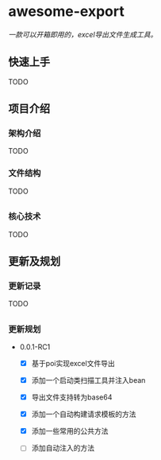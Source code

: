 # awesome-export

*一款可以开箱即用的，excel导出文件生成工具。*

## 快速上手

TODO

## 项目介绍

### 架构介绍

TODO



### 文件结构

TODO

## 

### 核心技术

TODO

## 

## 更新及规划

### 更新记录

TODO

## 

### 更新规划

- 0.0.1-RC1
  - [x] 基于poi实现excel文件导出
  - [x] 添加一个启动类扫描工具并注入bean
  - [x] 导出文件支持转为base64
  - [x] 添加一个自动构建请求模板的方法
  - [x] 添加一些常用的公共方法
  - [ ] 添加自动注入的方法

